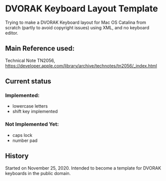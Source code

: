 # DVORAK Keyboard Layout Template
 Trying to make a DVORAK Keyboard layout for Mac OS Catalina from scratch (partly to avoid copyright issues) using XML, and no keyboard editor.

## Main Reference used:
Technical Note TN2056,
https://developer.apple.com/library/archive/technotes/tn2056/_index.html

## Current status
### Implemented:
- lowercase letters
- shift key implemented

### Not Implemented Yet:
- caps lock
- number pad


## History
Started on November 25, 2020. Intended to become a template for DVORAK keyboards in the public domain.